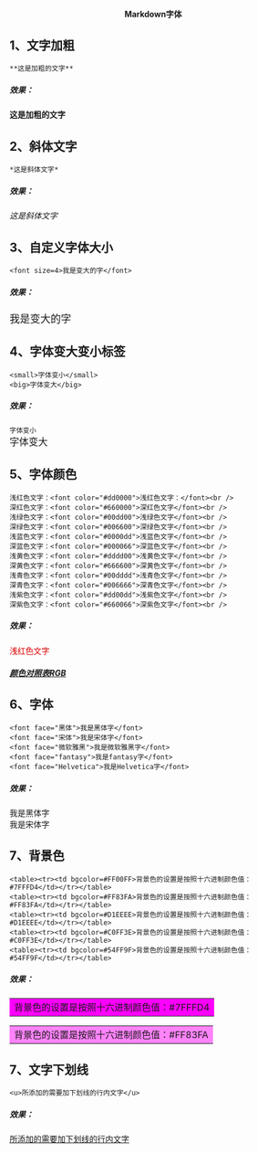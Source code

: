 #### <center>Markdown字体</center>
## 1、文字加粗
    **这是加粗的文字**
##### 效果：
**这是加粗的文字**

## 2、斜体文字
    *这是斜体文字*
##### 效果：
*这是斜体文字*
## 3、自定义字体大小
    <font size=4>我是变大的字</font>
##### 效果：
<font size=4>我是变大的字</font>
## 4、字体变大变小标签
```
<small>字体变小</small>
<big>字体变大</big>
```
##### 效果：
<small>字体变小</small>  
<big>字体变大</big>

## 5、字体颜色
```
浅红色文字：<font color="#dd0000">浅红色文字：</font><br /> 
深红色文字：<font color="#660000">深红色文字</font><br /> 
浅绿色文字：<font color="#00dd00">浅绿色文字</font><br /> 
深绿色文字：<font color="#006600">深绿色文字</font><br /> 
浅蓝色文字：<font color="#0000dd">浅蓝色文字</font><br /> 
深蓝色文字：<font color="#000066">深蓝色文字</font><br /> 
浅黄色文字：<font color="#dddd00">浅黄色文字</font><br /> 
深黄色文字：<font color="#666600">深黄色文字</font><br /> 
浅青色文字：<font color="#00dddd">浅青色文字</font><br /> 
深青色文字：<font color="#006666">深青色文字</font><br /> 
浅紫色文字：<font color="#dd00dd">浅紫色文字</font><br /> 
深紫色文字：<font color="#660066">深紫色文字</font><br /> 
```
##### 效果：
<font color="#dd0000">浅红色文字</font><br /> 
##### [颜色对照表RGB](http://www.114la.com/other/rgb.htm)

## 6、字体
```
<font face="黑体">我是黑体字</font>
<font face="宋体">我是宋体字</font>
<font face="微软雅黑">我是微软雅黑字</font>
<font face="fantasy">我是fantasy字</font>
<font face="Helvetica">我是Helvetica字</font>
```
##### 效果：
<font face="黑体">我是黑体字</font>  
<font face="宋体">我是宋体字</font>

## 7、背景色
```
<table><tr><td bgcolor=#FF00FF>背景色的设置是按照十六进制颜色值：#7FFFD4</td></tr></table>
<table><tr><td bgcolor=#FF83FA>背景色的设置是按照十六进制颜色值：#FF83FA</td></tr></table>
<table><tr><td bgcolor=#D1EEEE>背景色的设置是按照十六进制颜色值：#D1EEEE</td></tr></table>
<table><tr><td bgcolor=#C0FF3E>背景色的设置是按照十六进制颜色值：#C0FF3E</td></tr></table>
<table><tr><td bgcolor=#54FF9F>背景色的设置是按照十六进制颜色值：#54FF9F</td></tr></table>
```
##### 效果：
<table><tr><td bgcolor=#FF00FF>背景色的设置是按照十六进制颜色值：#7FFFD4</td></tr></table>
<table><tr><td bgcolor=#FF83FA>背景色的设置是按照十六进制颜色值：#FF83FA</td></tr></table>

## 7、文字下划线
```
<u>所添加的需要加下划线的行内文字</u>
```
##### 效果：
<u>所添加的需要加下划线的行内文字</u>
